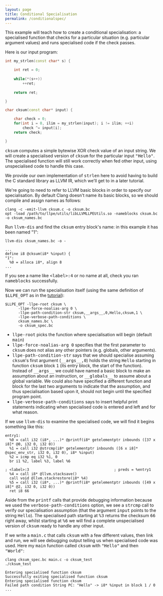 ```yaml
---
layout: page
title: Conditional Specialisation
permalink: /conditionalspec/
---
```


This example will teach how to create a conditional specialisation: a specialised function that checks for a particular situation (e.g. particular argument values) and runs specialised code if the check passes.

Here is our input program:

```cpp
int my_strlen(const char* s) {

    int ret = 0;
    
    while(*(s++))
        ++ret;
    
    return ret;

}

char cksum(const char* input) {

    char check = 0;
    for(int i = 0, ilim = my_strlen(input); i != ilim; ++i)
        check ^= input[i];
    return check;

}
```

<tt>cksum</tt> computes a simple bytewise XOR check value of an input string. We will create a specialised version of <tt>cksum</tt> for the particular input <tt>"Hello"</tt>. The specialised function will still work correctly when fed other input, using unspecialised code to handle this case.

We provide our own implementation of <tt>strlen</tt> here to avoid having to build the C standard library as LLVM IR, which we'll get to in a later tutorial.

We're going to need to refer to LLVM basic blocks in order to specify our specialisation. By default Clang doesn't name its basic blocks, so we should compile and assign names as follows:

```
clang -c -emit-llvm cksum.c -o cksum.bc
opt -load /path/to/llpe/utils/libLLVMLLPEUtils.so -nameblocks cksum.bc -o cksum_names.bc
```

Run <tt>llvm-dis</tt> and find the <tt>cksum</tt> entry block's name: in this example it has been named "1":

```
llvm-dis cksum_names.bc -o -

...
define i8 @cksum(i8* %input) {
"1":
  %0 = alloca i8*, align 8
...
```

If you see a name like <tt>&lt;label&gt;:4</tt> or no name at all, check you ran <tt>nameblocks</tt> successfully.

Now we can run the specialisation itself (using the same definition of <tt>$LLPE_OPT</tt> as in the [tutorial](/tutorial/)):

```
$LLPE_OPT -llpe-root cksum \
	  -llpe-force-noalias-arg 0 \
	  -llpe-path-condition-str cksum,__args__,0,Hello,cksum,1 \
	  -llpe-verbose-path-conditions \
	  cksum_names.bc \
	  -o cksum_spec.bc
```

* <tt>llpe-root</tt> picks the function where specialisation will begin (default <tt>main</tt>)
* <tt>llpe-force-noalias-arg 0</tt> specifies that the first parameter to <tt>cksum</tt> does not alias any other pointers (e.g. globals, other arguments).
* <tt>llpe-path-condition-str</tt> says that we should specialise assuming <tt>cksum</tt>'s first argument (<tt>\_\_args\_\_,0</tt>) holds the string <tt>Hello</tt> starting in function <tt>cksum</tt> block <tt>1</tt> (its entry block, the start of the function). Instead of <tt>\_\_args\_\_</tt> we could have named a basic block to make an assumption about an instruction, or <tt>\_\_globals\_\_</tt> to assume about a global variable. We could also have specified a different function and block for the last two arguments to indicate that the assumption, and thus specialisation based upon it, should not begin until the specified program point.
* <tt>llpe-verbose-path-conditions</tt> says to insert helpful print statements indicating when specialised code is entered and left and for what reason.

If we use <tt>llvm-dis</tt> to examine the specialised code, we will find it begins something like this:

```
entry1:
  %0 = call i32 (i8*, ...)* @printf(i8* getelementptr inbounds ([37 x i8]* @0, i32 0, i32 0))
  %1 = call i32 @strcmp(i8* getelementptr inbounds ([6 x i8]* @spec_env_str, i32 0, i32 0), i8* %input)
  %2 = icmp eq i32 %1, 0
  br i1 %2, label %3, label %6

; <label>:3                                       ; preds = %entry1
  %4 = call i8* @llvm.stacksave()
  call void @llvm.stackrestore(i8* %4)
  %5 = call i32 (i8*, ...)* @printf(i8* getelementptr inbounds ([49 x i8]* @2, i32 0, i32 0))
  ret i8 66
```

Aside from the <tt>printf</tt> calls that provide debugging information because we used the <tt>verbose-path-conditions</tt> option, we see a <tt>strcmp</tt> call to verify our specialisation assumption (that the argument <tt>input</tt> points to the string <tt>Hello</tt>). The specialised path starting at <tt>%3</tt> returns the checksum <tt>66</tt> right away, whilst starting at <tt>%6</tt> we will find a complete unspecialised version of <tt>cksum</tt> ready to handle any other input.

If we write a <tt>main.c</tt> that calls <tt>cksum</tt> with a few different values, then link and run, we will see debugging output telling us when specialised code was used. Here my <tt>main</tt> function called <tt>cksum</tt> with <tt>"Hello"</tt> and then <tt>"World"</tt>:

```
clang cksum_spec.bc main.c -o cksum_test
./cksum_test

Entering specialised function cksum
Successfully exiting specialised function cksum
Entering specialised function cksum
Failed path condition String PC: "Hello" -> i8* %input in block 1 / 0
...
```


